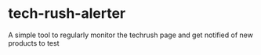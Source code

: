 # tech-rush-alerter
A simple tool to regularly monitor the techrush page and get notified of new products to test
